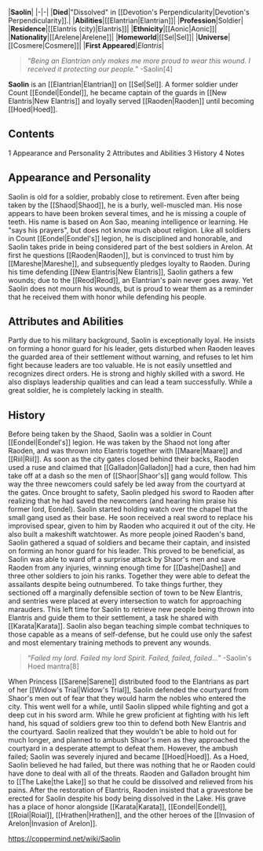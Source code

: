 |**Saolin**|
|-|-|
|**Died**|"Dissolved" in [[Devotion's Perpendicularity\|Devotion's Perpendicularity]].|
|**Abilities**|[[Elantrian\|Elantrian]]|
|**Profession**|Soldier|
|**Residence**|[[Elantris (city)\|Elantris]]|
|**Ethnicity**|[[Aonic\|Aonic]]|
|**Nationality**|[[Arelene\|Arelene]]|
|**Homeworld**|[[Sel\|Sel]]|
|**Universe**|[[Cosmere\|Cosmere]]|
|**First Appeared**|*Elantris*|

>“*Being an Elantrian only makes me more proud to wear this wound. I received it protecting our people.*”
\-Saolin[4]


**Saolin** is an [[Elantrian\|Elantrian]] on [[Sel\|Sel]]. A former soldier under Count [[Eondel\|Eondel]], he became captain of the guards in [[New Elantris\|New Elantris]] and loyally served [[Raoden\|Raoden]] until becoming [[Hoed\|Hoed]].

## Contents

1 Appearance and Personality
2 Attributes and Abilities
3 History
4 Notes


## Appearance and Personality
Saolin is old for a soldier, probably close to retirement. Even after being taken by the [[Shaod\|Shaod]], he is a burly, well-muscled man. His nose appears to have been broken several times, and he is missing a couple of teeth.
His name is based on Aon Sao, meaning intelligence or learning. He "says his prayers", but does not know much about religion.
Like all soldiers in Count [[Eondel\|Eondel's]] legion, he is disciplined and honorable, and Saolin takes pride in being considered part of the best soldiers in Arelon. At first he questions [[Raoden\|Raoden]], but is convinced to trust him by [[Mareshe\|Mareshe]], and subsequently pledges loyalty to Raoden.
During his time defending [[New Elantris\|New Elantris]], Saolin gathers a few wounds; due to the [[Reod\|Reod]], an Elantrian's pain never goes away. Yet Saolin does not mourn his wounds, but is proud to wear them as a reminder that he received them with honor while defending his people.

## Attributes and Abilities
Partly due to his military background, Saolin is exceptionally loyal. He insists on forming a honor guard for his leader, gets disturbed when Raoden leaves the guarded area of their settlement without warning, and refuses to let him fight because leaders are too valuable. He is not easily unsettled and recognizes direct orders.
He is strong and highly skilled with a sword. He also displays leadership qualities and can lead a team successfully. While a great soldier, he is completely lacking in stealth.

## History
Before being taken by the Shaod, Saolin was a soldier in Count [[Eondel\|Eondel's]] legion.
He was taken by the Shaod not long after Raoden, and was thrown into Elantris together with [[Maare\|Maare]] and [[Riil\|Riil]]. As soon as the city gates closed behind their backs, Raoden used a ruse and claimed that [[Galladon\|Galladon]] had a cure, then had him take off at a dash so the men of [[Shaor\|Shaor's]] gang would follow. This way the three newcomers could safely be led away from the courtyard at the gates. Once brought to safety, Saolin pledged his sword to Raoden after realizing that he had saved the newcomers (and hearing him praise his former lord, Eondel).
Saolin started holding watch over the chapel that the small gang used as their base. He soon received a real sword to replace his improvised spear, given to him by Raoden who acquired it out of the city. He also built a makeshift watchtower.
As more people joined Raoden's band, Saolin gathered a squad of soldiers and became their captain, and insisted on forming an honor guard for his leader. This proved to be beneficial, as Saolin was able to ward off a surprise attack by Shaor's men and save Raoden from any injuries, winning enough time for [[Dashe\|Dashe]] and three other soldiers to join his ranks. Together they were able to defeat the assailants despite being outnumbered.
To take things further, they sectioned off a marginally defensible section of town to be New Elantris, and sentries were placed at every intersection to watch for approaching marauders. This left time for Saolin to retrieve new people being thrown into Elantris and guide them to their settlement, a task he shared with [[Karata\|Karata]]. Saolin also began teaching simple combat techniques to those capable as a means of self-defense, but he could use only the safest and most elementary training methods to prevent any wounds.

>“*Failed my lord. Failed my lord Spirit. Failed, failed, failed...*”
\-Saolin's Hoed mantra[8]

When Princess [[Sarene\|Sarene]] distributed food to the Elantrians as part of her [[Widow's Trial\|Widow's Trial]], Saolin defended the courtyard from Shaor's men out of fear that they would harm the nobles who entered the city. This went well for a while, until Saolin slipped while fighting and got a deep cut in his sword arm. While he grew proficient at fighting with his left hand, his squad of soldiers grew too thin to defend both New Elantris and the courtyard. Saolin realized that they wouldn't be able to hold out for much longer, and planned to ambush Shaor's men as they approached the courtyard in a desperate attempt to defeat them. However, the ambush failed; Saolin was severely injured and became [[Hoed\|Hoed]]. As a Hoed, Saolin believed he had failed, but there was nothing that he or Raoden could have done to deal with all of the threats. Raoden and Galladon brought him to [[The Lake\|the Lake]] so that he could be dissolved and relieved from his pains.
After the restoration of Elantris, Raoden insisted that a gravestone be erected for Saolin despite his body being dissolved in the Lake. His grave has a place of honor alongside [[Karata\|Karata]], [[Eondel\|Eondel]], [[Roial\|Roial]], [[Hrathen\|Hrathen]], and the other heroes of the [[Invasion of Arelon\|Invasion of Arelon]].



https://coppermind.net/wiki/Saolin